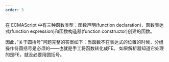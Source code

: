 ```yaml
---
order: 3
---
```

在 ECMAScript 中有三种函数类型：函数声明(function declaration)，函数表达式(function expression)和函数构造器(function constructor)创建的函数。

因此，”关于圆括号”问题完整的答案如下：当函数不在表达式的位置的时候，分组操作符圆括号是必须的——也就是手工将函数转化成FE。
如果解析器知道它处理的是FE，就没必要用圆括号。